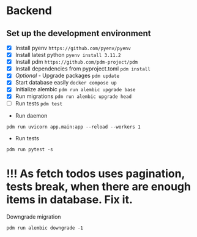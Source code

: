 # Backend

## Set up the development environment

- [X] Install pyenv  `https://github.com/pyenv/pyenv`
- [X] Install latest python `pyenv install 3.11.2`
- [X] Install pdm `https://github.com/pdm-project/pdm`
- [X] Install dependencies from pyproject.toml `pdm install`
- [X] *Optional* - Upgrade packages `pdm update`
- [X] Start database easily `docker compose up`
- [X] Initialize alembic `pdm run alembic upgrade base`
- [X] Run migrations `pdm run alembic upgrade head`
- [ ] Run tests `pdm test` 

* Run daemon
```
pdm run uvicorn app.main:app --reload --workers 1
```

* Run tests
```
pdm run pytest -s
```

# !!! As fetch todos uses pagination, tests break, when there are enough items in database. Fix it.

Downgrade migration
```
pdm run alembic downgrade -1
```